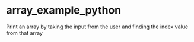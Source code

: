 # array_example_python
Print an array by taking the input from the  user and finding the index value from that array
